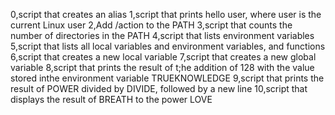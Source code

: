 0,script that creates an alias
1,script that prints hello user, where user is the current Linux user
2,Add /action to the PATH
3,script that counts the number of directories in the PATH
4,script that lists environment variables
5,script that lists all local variables and environment variables, and functions
6,script that creates a new local variable
7,script that creates a new global variable
8,script that prints the result of t;he addition of 128 with the value stored inthe environment variable TRUEKNOWLEDGE
9,script that prints the result of POWER divided by DIVIDE, followed by a new line
10,script that displays the result of BREATH to the power LOVE
